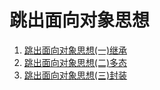 跳出面向对象思想
===============
1. [跳出面向对象思想(一)继承](http://casatwy.com/tiao-chu-mian-xiang-dui-xiang-si-xiang-yi-ji-cheng.html)  
2. [跳出面向对象思想(二)多态](http://casatwy.com/tiao-chu-mian-xiang-dui-xiang-si-xiang-er-duo-tai.html)  
3. [跳出面向对象思想(三)封装](http://casatwy.com/tiao-chu-mian-xiang-dui-xiang-si-xiang-san-feng-zhuang.html)
